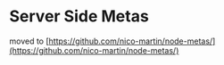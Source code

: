 # Server Side Metas

moved to [https://github.com/nico-martin/node-metas/](https://github.com/nico-martin/node-metas/)
